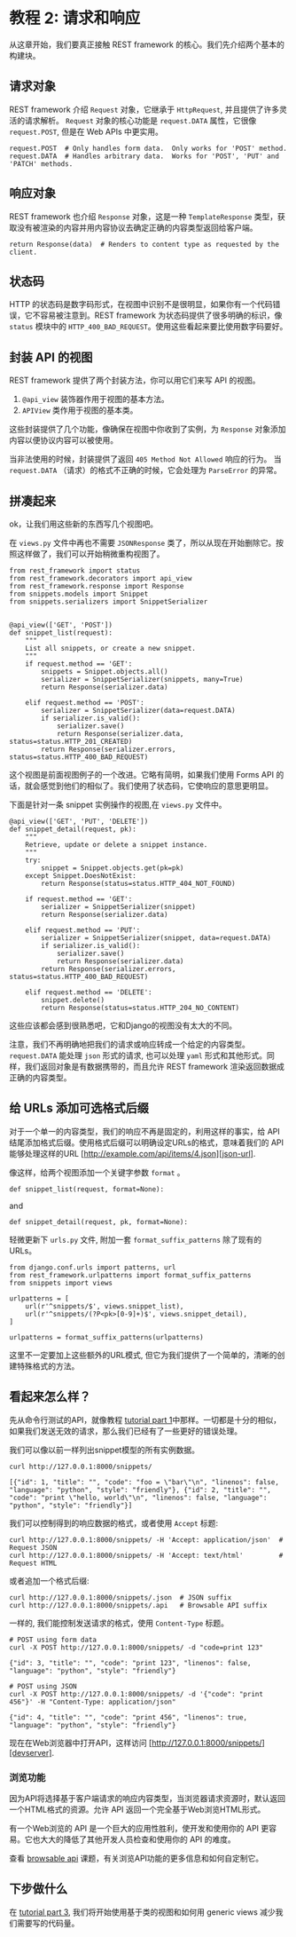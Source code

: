 # 教程 2: 请求和响应

从这章开始，我们要真正接触 REST framework 的核心。我们先介绍两个基本的构建块。

## 请求对象

REST framework 介绍 `Request` 对象，它继承于 `HttpRequest`, 并且提供了许多灵活的请求解析。 `Request` 对象的核心功能是 `request.DATA` 属性，它很像 `request.POST`, 但是在 Web APIs 中更实用。

    request.POST  # Only handles form data.  Only works for 'POST' method.
    request.DATA  # Handles arbitrary data.  Works for 'POST', 'PUT' and 'PATCH' methods.

## 响应对象

REST framework 也介绍 `Response` 对象，这是一种 `TemplateResponse` 类型，获取没有被渲染的内容并用内容协议去确定正确的内容类型返回给客户端。

    return Response(data)  # Renders to content type as requested by the client.

## 状态码

HTTP 的状态码是数字码形式，在视图中识别不是很明显，如果你有一个代码错误，它不容易被注意到。REST framework 为状态码提供了很多明确的标识，像 `status` 模块中的 `HTTP_400_BAD_REQUEST`。使用这些看起来要比使用数字码要好。

## 封装 API 的视图

REST framework 提供了两个封装方法，你可以用它们来写 API 的视图。

1. `@api_view` 装饰器作用于视图的基本方法。
2. `APIView` 类作用于视图的基本类。

这些封装提供了几个功能，像确保在视图中你收到了实例，为 `Response` 对象添加内容以便协议内容可以被使用。

当非法使用的时候，封装提供了返回 `405 Method Not Allowed` 响应的行为。 当 `request.DATA` （请求）的格式不正确的时候，它会处理为 `ParseError` 的异常。

## 拼凑起来

ok，让我们用这些新的东西写几个视图吧。

在 `views.py` 文件中再也不需要 `JSONResponse` 类了，所以从现在开始删除它。按照这样做了，我们可以开始稍微重构视图了。

    from rest_framework import status
    from rest_framework.decorators import api_view
    from rest_framework.response import Response
    from snippets.models import Snippet
    from snippets.serializers import SnippetSerializer


    @api_view(['GET', 'POST'])
    def snippet_list(request):
        """
        List all snippets, or create a new snippet.
        """
        if request.method == 'GET':
            snippets = Snippet.objects.all()
            serializer = SnippetSerializer(snippets, many=True)
            return Response(serializer.data)

        elif request.method == 'POST':
            serializer = SnippetSerializer(data=request.DATA)
            if serializer.is_valid():
                serializer.save()
                return Response(serializer.data, status=status.HTTP_201_CREATED)
            return Response(serializer.errors, status=status.HTTP_400_BAD_REQUEST)

这个视图是前面视图例子的一个改进。它略有简明，如果我们使用 Forms API 的话，就会感觉到他们的相似了。我们使用了状态码，它使响应的意思更明显。

下面是针对一条 snippet 实例操作的视图,在 `views.py` 文件中。

    @api_view(['GET', 'PUT', 'DELETE'])
    def snippet_detail(request, pk):
        """
        Retrieve, update or delete a snippet instance.
        """
        try:
            snippet = Snippet.objects.get(pk=pk)
        except Snippet.DoesNotExist:
            return Response(status=status.HTTP_404_NOT_FOUND)

        if request.method == 'GET':
            serializer = SnippetSerializer(snippet)
            return Response(serializer.data)

        elif request.method == 'PUT':
            serializer = SnippetSerializer(snippet, data=request.DATA)
            if serializer.is_valid():
                serializer.save()
                return Response(serializer.data)
            return Response(serializer.errors, status=status.HTTP_400_BAD_REQUEST)

        elif request.method == 'DELETE':
            snippet.delete()
            return Response(status=status.HTTP_204_NO_CONTENT)

这些应该都会感到很熟悉吧，它和Django的视图没有太大的不同。

注意，我们不再明确地把我们的请求或响应转成一个给定的内容类型。 `request.DATA` 能处理 `json` 形式的请求, 也可以处理 `yaml` 形式和其他形式。同样，我们返回对象是有数据携带的，而且允许 REST framework 渲染返回数据成正确的内容类型。

## 给 URLs 添加可选格式后缀 

对于一个单一的内容类型，我们的响应不再是固定的，利用这样的事实，给 API 结尾添加格式后缀。使用格式后缀可以明确设定URLs的格式，意味着我们的 API 能够处理这样的URL [http://example.com/api/items/4.json][json-url].

像这样，给两个视图添加一个关键字参数 `format` 。

    def snippet_list(request, format=None):

and

    def snippet_detail(request, pk, format=None):

轻微更新下 `urls.py` 文件, 附加一套 `format_suffix_patterns` 除了现有的URLs。

    from django.conf.urls import patterns, url
    from rest_framework.urlpatterns import format_suffix_patterns
    from snippets import views

    urlpatterns = [
        url(r'^snippets/$', views.snippet_list),
        url(r'^snippets/(?P<pk>[0-9]+)$', views.snippet_detail),
    ]

    urlpatterns = format_suffix_patterns(urlpatterns)

这里不一定要加上这些额外的URL模式, 但它为我们提供了一个简单的，清晰的创建特殊格式的方法。

## 看起来怎么样？

先从命令行测试的API，就像教程 [tutorial part 1][tut-1]中那样。一切都是十分的相似， 如果我们发送无效的请求，那么我们已经有了一些更好的错误处理。

我们可以像以前一样列出snippet模型的所有实例数据。

	curl http://127.0.0.1:8000/snippets/

	[{"id": 1, "title": "", "code": "foo = \"bar\"\n", "linenos": false, "language": "python", "style": "friendly"}, {"id": 2, "title": "", "code": "print \"hello, world\"\n", "linenos": false, "language": "python", "style": "friendly"}]

我们可以控制得到的响应数据的格式，或者使用 `Accept` 标题:

    curl http://127.0.0.1:8000/snippets/ -H 'Accept: application/json'  # Request JSON
    curl http://127.0.0.1:8000/snippets/ -H 'Accept: text/html'         # Request HTML

或者追加一个格式后缀:

    curl http://127.0.0.1:8000/snippets/.json  # JSON suffix
    curl http://127.0.0.1:8000/snippets/.api   # Browsable API suffix

一样的, 我们能控制发送请求的格式，使用 `Content-Type` 标题。

    # POST using form data
    curl -X POST http://127.0.0.1:8000/snippets/ -d "code=print 123"

    {"id": 3, "title": "", "code": "print 123", "linenos": false, "language": "python", "style": "friendly"}

    # POST using JSON
    curl -X POST http://127.0.0.1:8000/snippets/ -d '{"code": "print 456"}' -H "Content-Type: application/json"

    {"id": 4, "title": "", "code": "print 456", "linenos": true, "language": "python", "style": "friendly"}

现在在Web浏览器中打开API，这样访问 [http://127.0.0.1:8000/snippets/][devserver].

### 浏览功能

因为API将选择基于客户端请求的响应内容类型，当浏览器请求资源时，默认返回一个HTML格式的资源。允许 API 返回一个完全基于Web浏览HTML形式。

有一个Web浏览的 API 是一个巨大的应用性胜利，使开发和使用你的 API 更容易。它也大大的降低了其他开发人员检查和使用你的 API 的难度。

查看 [browsable api][browsable-api] 课题，有关浏览API功能的更多信息和如何自定制它。

## 下步做什么

在 [tutorial part 3][tut-3], 我们将开始使用基于类的视图和如何用 generic views 减少我们需要写的代码量。

[json-url]: http://example.com/api/items/4.json
[devserver]: http://127.0.0.1:8000/snippets/
[browsable-api]: ../topics/browsable-api.md
[tut-1]: 1-serialization.md
[tut-3]: 3-class-based-views.md
